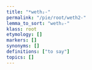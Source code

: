 ```yaml
---
title: "*weth₂-"
permalink: "/pie/root/weth2-"
lemma_to_sort: "weth₂-"
klass: root
etymology: []
markers: []
synonyms: []
definitions: ["to say"]
topics: []
---
```

